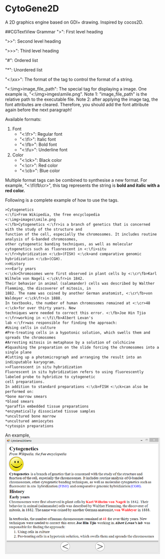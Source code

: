 CytoGene2D
==========
A 2D graphics engine based on GDI+ drawing. 
Inspired by cocos2D.

##CGTextView Grammar
">": First level heading

">>": Second level heading

">>>": Third level heading

"#": Ordered list

"*": Unordered list

"<:\xx>": The format of the tag to control the format of a string. 

"<:\img>image_file_path": The special tag for displaying a image. One example is, "<:\img>imges\smile.png". Note 1: "image_file_path" is the relative path to the executable file. Note 2: after applying the image tag, the font attributes are cleared. Therefore, you should add the font attribute again before the next paragraph!

Available formats:

1. Font
	* "<:\fr>": Regular font
	* "<:\fi>": Italic font
	* "<:\fb>": Bold font
	* "<:\fu>": Underline font
2. Color
	* "<:\ck>": Black color
	* "<:\cr>": Red color
	* "<:\cb>": Blue color

Multiple format tags can be combined to synthesise a new format. For example, "<:\fi\fb\cr>", this tag represents the string is **bold and italic with a red color.**

Following is a complete example of how to use the tags.

```
>Cytogenetics
<:\fi>From Wikipedia, the free encyclopedia
<:\img>images\smile.png
<:\fb>Cytogenetics <:\fr>is a branch of genetics that is concerned with the study of the structure and 
function of the cell, especially the chromosomes. It includes routine analysis of G-banded chromosomes, 
other cytogenetic banding techniques, as well as molecular cytogenetics such as fluorescent in <:\fi>situ 
<:\fr>hybridization <:\cb>(FISH) <:\ck>and comparative genomic hybridization <:\cb>(CGH).
>>History
>>>Early years
<:\ck>Chromosomes were first observed in plant cells by <:\cr\fb>Karl Wilhelm von Nageli <:\ck\fr>in 1842.
Their behavior in animal (salamander) cells was described by Walther Flemming, the discoverer of mitosis, in 
1882. The name was coined by another German anatomist, <:\cr\fb>von Waldeyer <:\ck\fr>in 1888.
In textbooks, the number of human chromosomes remained at <:\cr>48 <:\ck>for over thirty years. New 
techniques were needed to correct this error. <:\fb>Joe Hin Tjio <:\fr>working in <:\fi\fb>Albert Levan's 
lab <:\fr>was responsible for finding the approach:
#Using cells in culture
#Pre-treating cells in a hypotonic solution, which swells them and spreads the chromosomes
#Arresting mitosis in metaphase by a solution of colchicine
#Squashing the preparation on the slide forcing the chromosomes into a single plane
#Cutting up a photomicrograph and arranging the result into an indisputable karyogram.
>>Fluorescent in situ hybridization
Fluorescent in situ hybridization refers to using fluorescently labeled probe to hybridize to cytogenetic 
cell preparations.
In addition to standard preparations <:\cb>FISH <:\ck>can also be performed on:
*bone marrow smears
*blood smears
*paraffin embedded tissue preparations
*enzymatically dissociated tissue samples
*uncultured bone marrow
*uncultured amniocytes
*cytospin preparations
```

An example,
![image](textview.PNG)